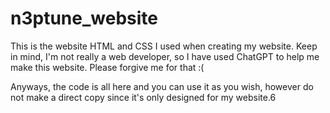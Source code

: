 # n3ptune_website
This is the website HTML and CSS I used when creating my website.
Keep in mind, I'm not really a web developer, so I have used ChatGPT to help me make this website.
Please forgive me for that :(

Anyways, the code is all here and you can use it as you wish, however do not make a direct copy since it's only designed for my website.6
